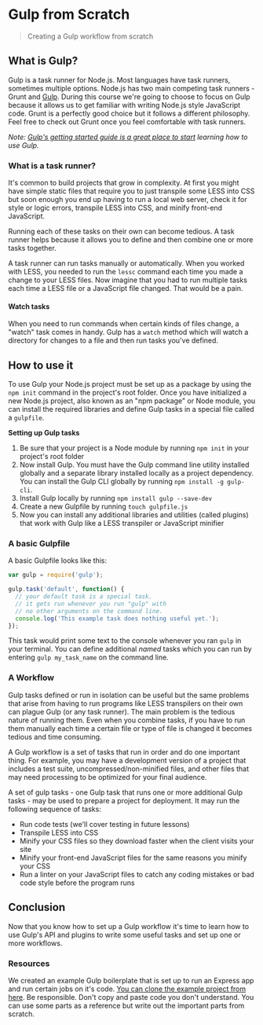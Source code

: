 # Gulp from Scratch

> Creating a Gulp workflow from scratch

## What is Gulp?

Gulp is a task runner for Node.js. Most languages have task runners, sometimes multiple options. Node.js has two main competing task runners - Grunt and [Gulp](https://github.com/gulpjs/gulp/blob/master/docs/getting-started.md). During this course we're going to choose to focus on Gulp because it allows us to get familiar with writing Node.js style JavaScript code. Grunt is a perfectly good choice but it follows a different philosophy. Feel free to check out Grunt once you feel comfortable with task runners.

*Note: [Gulp's getting started guide is a great place to start](https://github.com/gulpjs/gulp/blob/master/docs/getting-started.md) learning how to use Gulp.*

### What is a task runner?

It's common to build projects that grow in complexity. At first you might have simple static files that require you to just transpile some LESS into CSS but soon enough you end up having to run a local web server, check it for style or logic errors, transpile LESS into CSS, and minify front-end JavaScript.

Running each of these tasks on their own can become tedious. A task runner helps because it allows you to define and then combine one or more tasks together.

A task runner can run tasks manually or automatically. When you worked with LESS, you needed to run the `lessc` command each time you made a change to your LESS files. Now imagine that you had to run multiple tasks each time a LESS file or a JavaScript file changed. That would be a pain.

#### Watch tasks

When you need to run commands when certain kinds of files change, a "watch" task comes in handy. Gulp has a `watch` method which will watch a directory for changes to a file and then run tasks you've defined.

## How to use it

To use Gulp your Node.js project must be set up as a package by using the `npm init` command in the project's root folder. Once you have initialized a new Node.js project, also known as an "npm package" or Node module, you can install the required libraries and define Gulp tasks in a special file called a `gulpfile`.

__Setting up Gulp tasks__

1. Be sure that your project is a Node module by running `npm init` in your project's root folder
2. Now install Gulp. You must have the Gulp command line utility installed globally and a separate library installed locally as a project dependency. You can install the Gulp CLI globally by running `npm install -g gulp-cli`.
3. Install Gulp locally by running `npm install gulp --save-dev`
4. Create a new Gulpfile by running `touch gulpfile.js`
5. Now you can install any additional libraries and utilities (called plugins) that work with Gulp like a LESS transpiler or JavaScript minifier

### A basic Gulpfile

A basic Gulpfile looks like this:

```js
var gulp = require('gulp');

gulp.task('default', function() {
  // your default task is a special task.
  // it gets run whenever you run "gulp" with
  // no other arguments on the command line.
  console.log('This example task does nothing useful yet.');
});
```

This task would print some text to the console whenever you ran `gulp` in your terminal. You can define additional *named* tasks which you can run by entering `gulp my_task_name` on the command line.

### A Workflow

Gulp tasks defined or run in isolation can be useful but the same problems that arise from having to run programs like LESS transpilers on their own can plague Gulp (or any task runner). The main problem is the tedious nature of running them. Even when you combine tasks, if you have to run them manually each time a certain file or type of file is changed it becomes tedious and time consuming.

A Gulp workflow is a set of tasks that run in order and do one important thing. For example, you may have a development version of a project that includes a test suite, uncompressed/non-minified files, and other files that may need processing to be optimized for your final audience.

A set of gulp tasks - one Gulp task that runs one or more additional Gulp tasks - may be used to prepare a project for deployment. It may run the following sequence of tasks:

- Run code tests (we'll cover testing in future lessons)
- Transpile LESS into CSS
- Minify your CSS files so they download faster when the client visits your site
- Minify your front-end JavaScript files for the same reasons you minify your CSS
- Run a linter on your JavaScript files to catch any coding mistakes or bad code style before the program runs

## Conclusion

Now that you know how to set up a Gulp workflow it's time to learn how to use Gulp's API and plugins to write some useful tasks and set up one or more workflows.

### Resources

We created an example Gulp boilerplate that is set up to run an Express app and run certain jobs on it's code. [You can clone the example project from here](https://github.com/ga-chicago/gulp-boilerplate). Be responsible. Don't copy and paste code you don't understand. You can use some parts as a reference but write out the important parts from scratch.

